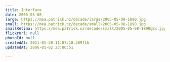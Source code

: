 ```yaml
---
title: Interface
date: 2005-05-08
large: https://mea.patrick.nz/decade/large/2005-05-08-1890.jpg
small: https://mea.patrick.nz/decade/small/2005-05-08-1890.jpg
smallRetina: https://mea.patrick.nz/decade/small/2005-05-08-1890@2x.jpg
flickrUrl: null
photoId: null
createdAt: 2011-01-30 11:07:18.589716
updatedAt: 2006-01-02 23:06:51

---
```


